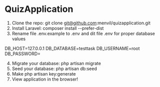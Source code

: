 # QuizApplication 

1. Clone the repo: git clone git@github.com:menvil/quizapplication.git
2. Install Laravel: composer install --prefer-dist
3. Rename file .env.example to .env and dit file .env for proper database values

DB_HOST=127.0.0.1
DB_DATABASE=testtask
DB_USERNAME=root
DB_PASSWORD=

4. Migrate your database: php artisan migrate
5. Seed your database: php artisan db:seed
6. Make php artisan key:generate
7. View application in the browser!